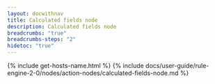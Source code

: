 ```yaml
---
layout: docwithnav
title: Calculated fields node
description: Calculated fields node 
breadcrumbs: "true"
breadcrumbs-steps: "2"
hidetoc: "true"
---
```


{% include get-hosts-name.html %}
{% include docs/user-guide/rule-engine-2-0/nodes/action-nodes/calculated-fields-node.md %}
